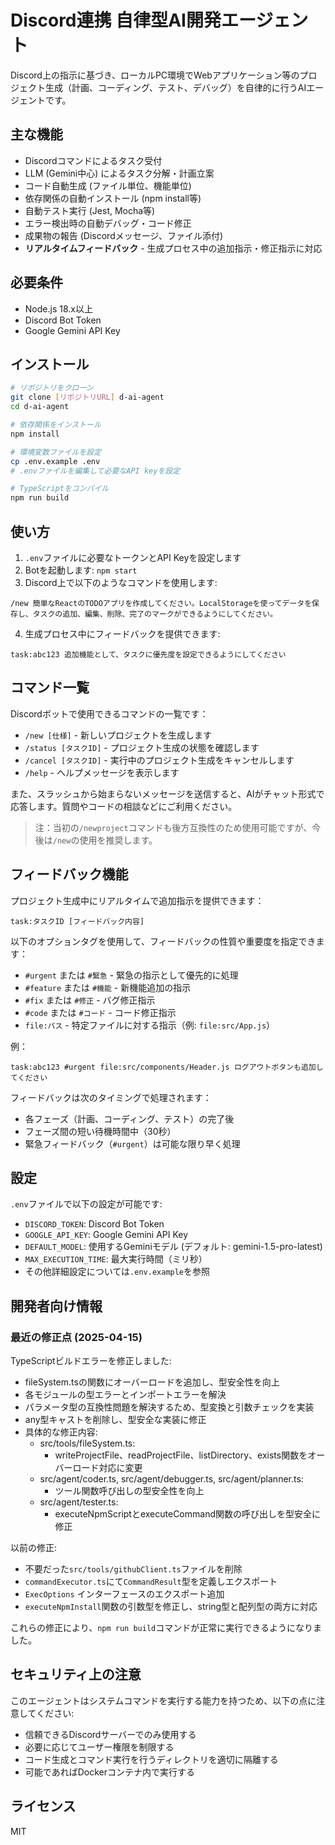 # Discord連携 自律型AI開発エージェント

Discord上の指示に基づき、ローカルPC環境でWebアプリケーション等のプロジェクト生成（計画、コーディング、テスト、デバッグ）を自律的に行うAIエージェントです。

## 主な機能

- Discordコマンドによるタスク受付
- LLM (Gemini中心) によるタスク分解・計画立案
- コード自動生成 (ファイル単位、機能単位)
- 依存関係の自動インストール (npm install等)
- 自動テスト実行 (Jest, Mocha等)
- エラー検出時の自動デバッグ・コード修正
- 成果物の報告 (Discordメッセージ、ファイル添付)
- **リアルタイムフィードバック** - 生成プロセス中の追加指示・修正指示に対応

## 必要条件

- Node.js 18.x以上
- Discord Bot Token
- Google Gemini API Key

## インストール

```bash
# リポジトリをクローン
git clone [リポジトリURL] d-ai-agent
cd d-ai-agent

# 依存関係をインストール
npm install

# 環境変数ファイルを設定
cp .env.example .env
# .envファイルを編集して必要なAPI keyを設定

# TypeScriptをコンパイル
npm run build
```

## 使い方

1. `.env`ファイルに必要なトークンとAPI Keyを設定します
2. Botを起動します: `npm start`
3. Discord上で以下のようなコマンドを使用します:

```
/new 簡単なReactのTODOアプリを作成してください。LocalStorageを使ってデータを保存し、タスクの追加、編集、削除、完了のマークができるようにしてください。
```

4. 生成プロセス中にフィードバックを提供できます:

```
task:abc123 追加機能として、タスクに優先度を設定できるようにしてください
```

## コマンド一覧

Discordボットで使用できるコマンドの一覧です：

- `/new [仕様]` - 新しいプロジェクトを生成します
- `/status [タスクID]` - プロジェクト生成の状態を確認します
- `/cancel [タスクID]` - 実行中のプロジェクト生成をキャンセルします
- `/help` - ヘルプメッセージを表示します

また、スラッシュから始まらないメッセージを送信すると、AIがチャット形式で応答します。質問やコードの相談などにご利用ください。

> 注：当初の`/newproject`コマンドも後方互換性のため使用可能ですが、今後は`/new`の使用を推奨します。

## フィードバック機能

プロジェクト生成中にリアルタイムで追加指示を提供できます：

```
task:タスクID [フィードバック内容]
```

以下のオプションタグを使用して、フィードバックの性質や重要度を指定できます：

- `#urgent` または `#緊急` - 緊急の指示として優先的に処理
- `#feature` または `#機能` - 新機能追加の指示
- `#fix` または `#修正` - バグ修正指示
- `#code` または `#コード` - コード修正指示
- `file:パス` - 特定ファイルに対する指示（例: `file:src/App.js`）

例：
```
task:abc123 #urgent file:src/components/Header.js ログアウトボタンも追加してください
```

フィードバックは次のタイミングで処理されます：
- 各フェーズ（計画、コーディング、テスト）の完了後
- フェーズ間の短い待機時間中（30秒）
- 緊急フィードバック（`#urgent`）は可能な限り早く処理

## 設定

`.env`ファイルで以下の設定が可能です:

- `DISCORD_TOKEN`: Discord Bot Token
- `GOOGLE_API_KEY`: Google Gemini API Key
- `DEFAULT_MODEL`: 使用するGeminiモデル (デフォルト: gemini-1.5-pro-latest)
- `MAX_EXECUTION_TIME`: 最大実行時間（ミリ秒）
- その他詳細設定については`.env.example`を参照

## 開発者向け情報

### 最近の修正点 (2025-04-15)

TypeScriptビルドエラーを修正しました:
- fileSystem.tsの関数にオーバーロードを追加し、型安全性を向上
- 各モジュールの型エラーとインポートエラーを解決
- パラメータ型の互換性問題を解決するため、型変換と引数チェックを実装
- any型キャストを削除し、型安全な実装に修正
- 具体的な修正内容:
  - src/tools/fileSystem.ts:
    - writeProjectFile、readProjectFile、listDirectory、exists関数をオーバーロード対応に変更
  - src/agent/coder.ts, src/agent/debugger.ts, src/agent/planner.ts:
    - ツール関数呼び出しの型安全性を向上
  - src/agent/tester.ts: 
    - executeNpmScriptとexecuteCommand関数の呼び出しを型安全に修正

以前の修正:
- 不要だった`src/tools/githubClient.ts`ファイルを削除
- `commandExecutor.ts`にて`CommandResult`型を定義しエクスポート
- `ExecOptions` インターフェースのエクスポート追加
- `executeNpmInstall`関数の引数型を修正し、string型と配列型の両方に対応

これらの修正により、`npm run build`コマンドが正常に実行できるようになりました。

## セキュリティ上の注意

このエージェントはシステムコマンドを実行する能力を持つため、以下の点に注意してください:

- 信頼できるDiscordサーバーでのみ使用する
- 必要に応じてユーザー権限を制限する
- コード生成とコマンド実行を行うディレクトリを適切に隔離する
- 可能であればDockerコンテナ内で実行する

## ライセンス

MIT
